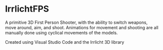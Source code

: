 # IrrlichtFPS
A primitive 3D First Person Shooter, with the ability to switch weapons, move around, aim, and shoot. Animations for movement and shooting 
are all manually done using cyclical movements of the models.

Created using Visual Studio Code and the Irrlicht 3D library
